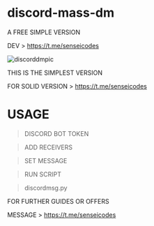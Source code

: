 # discord-mass-dm
A FREE SIMPLE VERSION

DEV > https://t.me/senseicodes


![discorddmpic](https://user-images.githubusercontent.com/125784563/226923779-20710cbf-ae72-43cc-9f76-33853bd78e29.jpeg)


THIS IS THE SIMPLEST VERSION

FOR SOLID VERSION > https://t.me/senseicodes


# USAGE

> DISCORD BOT TOKEN

> ADD RECEIVERS

> SET MESSAGE

> RUN SCRIPT

> discordmsg.py


FOR FURTHER GUIDES OR OFFERS

MESSAGE > https://t.me/senseicodes

